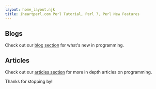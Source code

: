 ```yaml
---
layout: home_layout.njk
title: iheartperl.com Perl Tutorial, Perl 7, Perl New Features
---
```

## Blogs

Check out our [blog section](blog/index.html) for what's new in programming.

## Articles

Check out our [articles section](articles/index.html) for more in depth articles on programming.

Thanks for stopping by!